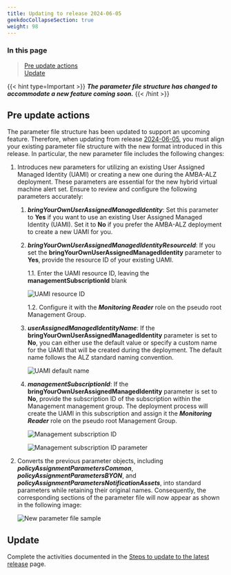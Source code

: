 ```yaml
---
title: Updating to release 2024-06-05
geekdocCollapseSection: true
weight: 98
---
```


### In this page

> [Pre update actions](../Update_to_release_2024-06-05#pre-update-actions) </br>
> [Update](../Update_to_release_2024-06-05#update)

{{< hint type=Important >}}
***The parameter file structure has changed to accommodate a new feature coming soon.***
{{< /hint >}}

## Pre update actions

The parameter file structure has been updated to support an upcoming feature. Therefore, when updating from release [2024-06-05](../../../Overview/Whats-New#2024-06-05), you must align your existing parameter file structure with the new format introduced in this release.
In particular, the new parameter file includes the following changes:

1. Introduces new parameters for utilizing an existing User Assigned Managed Identity (UAMI) or creating a new one during the AMBA-ALZ deployment. These parameters are essential for the new hybrid virtual machine alert set. Ensure to review and configure the following parameters accurately:

   1. ***bringYourOwnUserAssignedManagedIdentity***: Set this parameter to **Yes** if you want to use an existing User Assigned Managed Identity (UAMI). Set it to **No** if you prefer the AMBA-ALZ deployment to create a new UAMI for you.

   2. ***bringYourOwnUserAssignedManagedIdentityResourceId***: If you set the **bringYourOwnUserAssignedManagedIdentity** parameter to **Yes**, provide the resource ID of your existing UAMI.

      1.1. Enter the UAMI resource ID, leaving the **managementSubscriptionId** blank

        ![UAMI resource ID](../../../media/alz-BYO-UAMI.png)

      1.2. Configure it with the ***Monitoring Reader*** role on the pseudo root Management Group.

   3. ***userAssignedManagedIdentityName***: If the **bringYourOwnUserAssignedManagedIdentity** parameter is set to **No**, you can either use the default value or specify a custom name for the UAMI that will be created during the deployment. The default name follows the ALZ standard naming convention.

      ![UAMI default name](../../../media/alz-UAMI-Default-Name.png)

   4. ***managementSubscriptionId***: If the **bringYourOwnUserAssignedManagedIdentity** parameter is set to **No**, provide the subscription ID of the subscription within the Management management group. The deployment process will create the UAMI in this subscription and assign it the ***Monitoring Reader*** role on the pseudo root Management Group.

      ![Management subscription ID](../../../media/alz-ManagementSubscription.png)

      ![Management subscription ID parameter](../../../media/alz-UAMI-Management-SubscriptionID.png)

2. Converts the previous parameter objects, including ***policyAssignmentParametersCommon***, ***policyAssignmentParametersBYON***, and ***policyAssignmentParametersNotificationAssets***, into standard parameters while retaining their original names. Consequently, the corresponding sections of the parameter file will now appear as shown in the following image:

    ![New parameter file sample](../../../media/alz-New-ParamterFile-Structure.png)

## Update

Complete the activities documented in the [Steps to update to the latest release](../#steps-to-update-to-the-latest-release) page.
